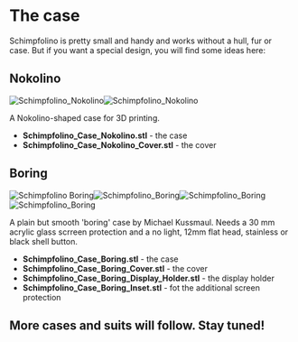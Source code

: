 # The case

Schimpfolino is pretty small and handy and works without a hull, fur or case. But if you want a special design, you will find some ideas here:

## Nokolino
![Schimpfolino_Nokolino](https://www.nikolairadke.de/schimpfolino/schimpfolino_case_nokolino_case.png)![Schimpfolino_Nokolino](https://www.nikolairadke.de/schimpfolino/schimpfolino_case_nokolino_cover3.png)  

A Nokolino-shaped case for 3D printing.  
* **Schimpfolino_Case_Nokolino.stl** - the case  
* **Schimpfolino_Case_Nokolino_Cover.stl** - the cover

## Boring
![Schimpfolino Boring](https://www.nikolairadke.de/schimpfolino/schimpfolino_case_boring_case.png)![Schimpfolino_Boring](https://www.nikolairadke.de/schimpfolino/schimpfolino_case_boring_case_lid.png)![Schimpfolino_Boring](https://www.nikolairadke.de/schimpfolino/schimpfolino_case_boring_display_holder.png)![Schimpfolino_Boring](https://www.nikolairadke.de/schimpfolino/schimpfolino_case_boring_inset.png)  

A plain but smooth 'boring' case by Michael Kussmaul.
Needs a 30 mm acrylic glass scrreen protection and a no light, 12mm flat head, stainless or black shell button.  
* **Schimpfolino_Case_Boring.stl** - the case  
* **Schimpfolino_Case_Boring_Cover.stl** - the cover
* **Schimpfolino_Case_Boring_Display_Holder.stl** - the display holder  
* **Schimpfolino_Case_Boring_Inset.stl** - fot the additional screen protection  

## More cases and suits will follow. Stay tuned!
